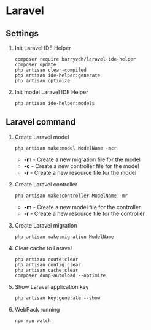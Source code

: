 Laravel
====

## Settings

1. Init Laravel IDE Helper

    ```shell
    composer require barryvdh/laravel-ide-helper
    composer update
    php artisan clear-compiled
    php artisan ide-helper:generate
    php artisan optimize
    ```

1. Init model Laravel IDE Helper

    ```shell
    php artisan ide-helper:models
    ```


## Laravel command

1. Create Laravel model

    ```shell
    php artisan make:model ModelName -mcr
    ```

    * **-m** - Create a new migration file for the model
    * **-c** - Create a new controller file for the model
    * **-r** - Create a new resource file for the model

1. Create Laravel controller

    ```shell
    php artisan make:controller ModelName -mr
    ```

    * **-m** - Create a new model file for the controller
    * **-r** - Create a new resource file for the controller

1. Create Laravel migration

    ```shell
    php artisan make:migration ModelName
    ```

1. Clear cache to Laravel

    ```shell
    php artisan route:clear
    php artisan config:clear
    php artisan cache:clear
    composer dump-autoload --optimize
    ```

1. Show Laravel application key

    ```shell
    php artisan key:generate --show
    ```

1. WebPack running

    ```shell
    npm run watch
    ```